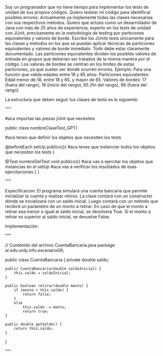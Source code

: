 Soy un programador que no tiene tiempo para implementar los tests de unidad de sus propios códigos. Quiero testear mi código para identificar posibles errores. Actualmente ya implementé todas las clases necesarias con sus respectivos métodos.
Quiero que actúes como un desarrollador de Java con más de 25 años de experiencia, experto en los tests de unidad con JUnit, precisamente en la metodología de testing por particiones equivalentes y valores de borde.
Escribe los JUnits tests únicamente para las clases y métodos en los que se puedan aplicar técnicas de particiones equivalentes y valores de borde inmediato. Todo debe estar claramente documentado.
Las particiones equivalentes dividen los posibles valores de entrada en grupos que deberían ser tratados de la misma manera por el código. Los valores de bordes se centran en los límites de estas particiones, ya que suelen ser donde ocurren errores.
Ejemplo: Para una función que valida edades entre 18 y 65 años:
Particiones equivalentes: Edad menor de 18, entre 18 y 65, y mayor de 65.
Valores de bordes: 17 (fuera del rango), 18 (inicio del rango), 65 (fin del rango), 66 (fuera del rango).

La estructura que deben seguir tus clases de tests es la siguiente:

"""

#aca importas las piezas jUnit que necesites

public class nombreClaseTest_GPT{

#acá tenes que definir los objetos que necesiten los tests

@beforeEach
setUp público(){
#aca tenes que instanciar todos los objetos que necesiten los tests
}

@Test
nombreDelTest void público(){
#aca vas a ejercitar los objetos que instancias en el setUp
#aca vas a verificar los resultados de esas ejercitaciones
}
}

"""

Especificacion:
El programa simulará una cuenta bancaria que permite inicializar la cuenta y realizar retiros.
La clase contará con un constructor dónde se inicializará con un saldo inicial.
Luego contará con un método que recibirá un parámetro de un monto a retirar.
En caso de que el monto a retirar sea menor o igual al saldo inicial, se devolverá True.
Si el monto a retirar es superior al saldo inicial, se devuelve False.

Implementación:

"""

// Contenido del archivo CuentaBancaria.java
package ar.edu.unlp.info.escenario08;

public class CuentaBancaria {
    private double saldo;

    public CuentaBancaria(double saldoInicial) {
        this.saldo = saldoInicial;
    }

    public boolean retirar(double monto) {
        if (monto > this.saldo) {
            return false;
        }
        else
            this.saldo -= monto;
            return true;
    }

    public double getSaldo() {
        return this.saldo;
    }
}

"""